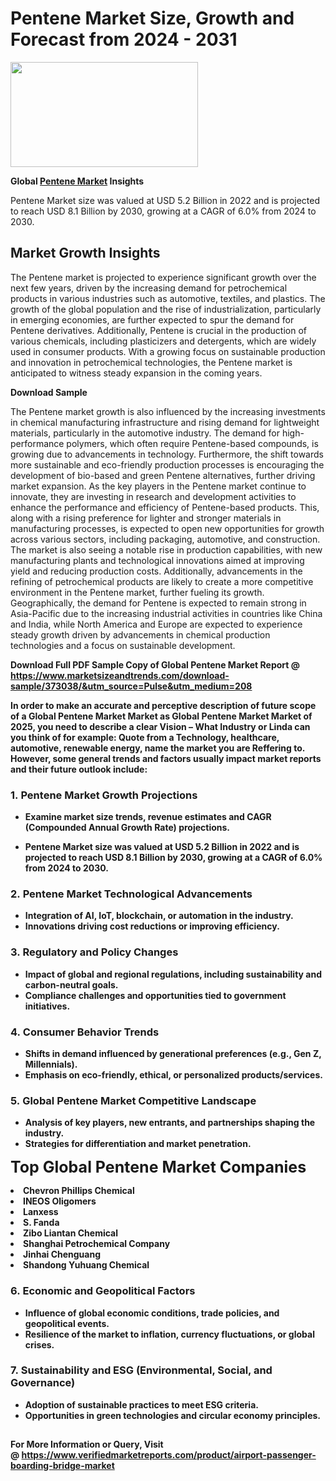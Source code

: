 <H1>Pentene Market Size, Growth and Forecast from 2024 - 2031</H1><img class="aligncenter size-medium wp-image-584254" src="https://thirdeyenews.in/wp-content/uploads/2024/09/Global-Market-Research-300x168.jpeg" alt="" width="300" height="168" /><p><strong>Global&nbsp;<a href="https://www.marketsizeandtrends.com/download-sample/373038/&amp;utm_source=Pulse&amp;utm_medium=208">Pentene Market</a> Insights</strong></p><p>Pentene Market size was valued at USD 5.2 Billion in 2022 and is projected to reach USD 8.1 Billion by 2030, growing at a CAGR of 6.0% from 2024 to 2030.</p><p><h2>Market Growth Insights</h2> <p>The Pentene market is projected to experience significant growth over the next few years, driven by the increasing demand for petrochemical products in various industries such as automotive, textiles, and plastics. The growth of the global population and the rise of industrialization, particularly in emerging economies, are further expected to spur the demand for Pentene derivatives. Additionally, Pentene is crucial in the production of various chemicals, including plasticizers and detergents, which are widely used in consumer products. With a growing focus on sustainable production and innovation in petrochemical technologies, the Pentene market is anticipated to witness steady expansion in the coming years.</p> <p><strong>Download Sample</strong></p> <p>The Pentene market growth is also influenced by the increasing investments in chemical manufacturing infrastructure and rising demand for lightweight materials, particularly in the automotive industry. The demand for high-performance polymers, which often require Pentene-based compounds, is growing due to advancements in technology. Furthermore, the shift towards more sustainable and eco-friendly production processes is encouraging the development of bio-based and green Pentene alternatives, further driving market expansion. As the key players in the Pentene market continue to innovate, they are investing in research and development activities to enhance the performance and efficiency of Pentene-based products. This, along with a rising preference for lighter and stronger materials in manufacturing processes, is expected to open new opportunities for growth across various sectors, including packaging, automotive, and construction. The market is also seeing a notable rise in production capabilities, with new manufacturing plants and technological innovations aimed at improving yield and reducing production costs. Additionally, advancements in the refining of petrochemical products are likely to create a more competitive environment in the Pentene market, further fueling its growth. Geographically, the demand for Pentene is expected to remain strong in Asia-Pacific due to the increasing industrial activities in countries like China and India, while North America and Europe are expected to experience steady growth driven by advancements in chemical production technologies and a focus on sustainable development.</p> <p><strong></p><p><span class=""><strong>Download Full PDF Sample Copy of Global Pentene Market Report</strong> @ <a href="https://www.marketsizeandtrends.com/download-sample/373038/&amp;utm_source=Pulse&amp;utm_medium=208" target="_blank">https://www.marketsizeandtrends.com/download-sample/373038/&amp;utm_source=Pulse&amp;utm_medium=208</a></span></p><p>In order to make an accurate and perceptive description of future scope of a Global&nbsp;Pentene Market Market as Global&nbsp;Pentene Market Market of 2025, you need to describe a clear Vision &ndash; What Industry or Linda can you think of for example: Quote from a Technology, healthcare, automotive, renewable energy, name the market you are Reffering to. However, some general trends and factors usually impact market reports and their future outlook include:</p><h3>1.&nbsp;<strong>Pentene Market Growth Projections</strong></h3><ul><li>Examine market size trends, revenue estimates and CAGR (Compounded Annual Growth Rate) projections.</li><li><p>Pentene Market size was valued at USD 5.2 Billion in 2022 and is projected to reach USD 8.1 Billion by 2030, growing at a CAGR of 6.0% from 2024 to 2030.</p></li></ul><h3>2.&nbsp;<strong>Pentene Market Technological Advancements</strong></h3><ul><li>Integration of AI, IoT, blockchain, or automation in the industry.</li><li>Innovations driving cost reductions or improving efficiency.</li></ul><h3>3.&nbsp;<strong>Regulatory and Policy Changes</strong></h3><ul><li>Impact of global and regional regulations, including sustainability and carbon-neutral goals.</li><li>Compliance challenges and opportunities tied to government initiatives.</li></ul><h3>4.&nbsp;<strong>Consumer Behavior Trends</strong></h3><ul><li>Shifts in demand influenced by generational preferences (e.g., Gen Z, Millennials).</li><li>Emphasis on eco-friendly, ethical, or personalized products/services.</li></ul><h3>5.&nbsp;<strong>Global Pentene Market Competitive Landscape</strong></h3><ul><li>Analysis of key players, new entrants, and partnerships shaping the industry.</li><li>Strategies for differentiation and market penetration.</li></ul><p data-pm-slice="1 1 []"><span style="color: inherit; font-family: inherit; font-size: 25px;">Top Global Pentene Market Companies</span></p><div class="" data-test-id=""><p><li>Chevron Phillips Chemical</li><li> INEOS Oligomers</li><li> Lanxess</li><li> S. Fanda</li><li> Zibo Liantan Chemical</li><li> Shanghai Petrochemical Company</li><li> Jinhai Chenguang</li><li> Shandong Yuhuang Chemical</li></p></div><h3>6.&nbsp;<strong>Economic and Geopolitical Factors</strong></h3><ul><li>Influence of global economic conditions, trade policies, and geopolitical events.</li><li>Resilience of the market to inflation, currency fluctuations, or global crises.</li></ul><h3>7.&nbsp;<strong>Sustainability and ESG (Environmental, Social, and Governance)</strong></h3><ul><li>Adoption of sustainable practices to meet ESG criteria.</li><li>Opportunities in green technologies and circular economy principles.</li></ul><h2><strong style="font-size: 14px;">For More Information or Query, Visit @&nbsp;</strong><a style="background-color: #ffffff; font-size: 14px;" href="https://www.marketsizeandtrends.com/report/pentene-market/" target="_blank">https://www.verifiedmarketreports.com/product/airport-passenger-boarding-bridge-market</a></h2>
